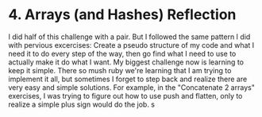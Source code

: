 # 4. Arrays (and Hashes) Reflection

<!-- Write your reflection here. Use the Reflection Guidelines for help framing your reflection.

https://github.com/Devbootcamp/phase-0-handbook/blob/master/coding-references/reflection-guidelines.md
 -->

 I did half of this challenge with a pair. But I followed the same pattern I did with pervious excercises: Create a pseudo structure of my code and what I need it to do every step of the way, then go find what I need to use to actually make it do what I want. My biggest challenge now is learning to keep it simple. There so mush ruby we're learning that I am trying to implement it all, but sometimes I forget to step back and realize there are very easy and simple solutions.
 For example, in the "Concatenate 2 arrays" exercises, I was trying to figure out how to use push and flatten, only to realize a simple plus sign would do the job.
 s